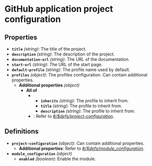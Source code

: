 # GitHub application project configuration

## Properties

- **`title`** _(string)_: The title of the project.
- **`description`** _(string)_: The description of the project.
- **`documentation-url`** _(string)_: The URL of the documentation.
- **`start-url`** _(string)_: The URL of the start page.
- **`default-profile`** _(string)_: The profile name used by default.
- **`profiles`** _(object)_: The profiles configuration. Can contain additional properties.
  - **Additional properties** _(object)_
    - **All of**
      - - **`inherits`** _(string)_: The profile to inherit from.
        - **`title`** _(string)_: The profile to inherit from.
        - **`description`** _(string)_: The profile to inherit from.
      - : Refer to _[#/$defs/project-configuration](#%24defs/project-configuration)_.

## Definitions

- <a id="%24defs/project-configuration"></a>**`project-configuration`** _(object)_: Can contain additional properties.
  - **Additional properties**: Refer to _[#/$defs/module_configuration](#%24defs/module_configuration)_.
- <a id="%24defs/module_configuration"></a>**`module_configuration`** _(object)_
  - **`enabled`** _(boolean)_: Enable the module.
